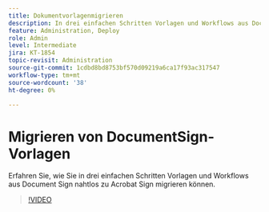 ```yaml
---
title: Dokumentvorlagenmigrieren
description: In drei einfachen Schritten Vorlagen und Workflows aus Document Sign nahtlos in Acrobat Sign migrieren
feature: Administration, Deploy
role: Admin
level: Intermediate
jira: KT-1854
topic-revisit: Administration
source-git-commit: 1cdbd8bd8753bf570d09219a6ca17f93ac317547
workflow-type: tm+mt
source-wordcount: '38'
ht-degree: 0%

---
```


# Migrieren von DocumentSign-Vorlagen

Erfahren Sie, wie Sie in drei einfachen Schritten Vorlagen und Workflows aus Document Sign nahtlos zu Acrobat Sign migrieren können.

>[!VIDEO](https://video.tv.adobe.com/v/3465274?quality=12&learn=on&hidetitle=true)
